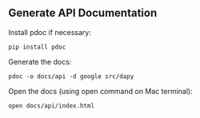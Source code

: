 ## Generate API Documentation

Install pdoc if necessary:
```shell
pip install pdoc
```

Generate the docs:
```shell
pdoc -o docs/api -d google src/dapy
```

Open the docs (using open command on Mac terminal):
```shell
open docs/api/index.html
```
